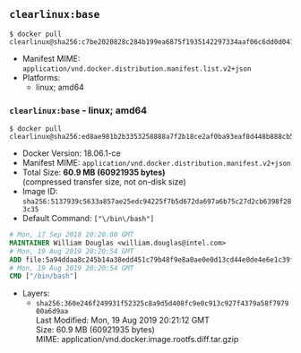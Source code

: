 ## `clearlinux:base`

```console
$ docker pull clearlinux@sha256:c7be2020828c284b199ea6875f1935142297334aaf06c6dd0d041ab6d638c701
```

-	Manifest MIME: `application/vnd.docker.distribution.manifest.list.v2+json`
-	Platforms:
	-	linux; amd64

### `clearlinux:base` - linux; amd64

```console
$ docker pull clearlinux@sha256:ed8ae981b2b3353258888a7f2b18ce2af0ba93eaf8d448b888cb50d6d4d93f06
```

-	Docker Version: 18.06.1-ce
-	Manifest MIME: `application/vnd.docker.distribution.manifest.v2+json`
-	Total Size: **60.9 MB (60921935 bytes)**  
	(compressed transfer size, not on-disk size)
-	Image ID: `sha256:5137939c5633a857ae25edc94225f7b5d672da697a6b75c27d2cb6398f283c35`
-	Default Command: `["\/bin\/bash"]`

```dockerfile
# Mon, 17 Sep 2018 20:20:00 GMT
MAINTAINER William Douglas <william.douglas@intel.com>
# Mon, 19 Aug 2019 20:20:54 GMT
ADD file:5a94ddaa8c245b14a38edd451c79b48f9e8a0ae0e0d13cd44e0de4e6e1c39f63 in / 
# Mon, 19 Aug 2019 20:20:54 GMT
CMD ["/bin/bash"]
```

-	Layers:
	-	`sha256:360e246f249931f52325c8a9d5d408fc9e0c913c927f4379a58f797900a6d9aa`  
		Last Modified: Mon, 19 Aug 2019 20:21:12 GMT  
		Size: 60.9 MB (60921935 bytes)  
		MIME: application/vnd.docker.image.rootfs.diff.tar.gzip

